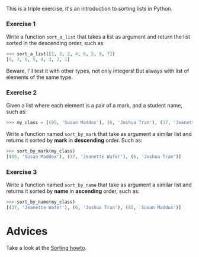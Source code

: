 This is a triple exercise, it's an introduction to sorting lists in Python.


### Exercise 1

Write a function `sort_a_list` that takes a list as argument and
return the list sorted in the descending order, such as:

```python
>>> sort_a_list([1, 3, 2, 4, 6, 5, 9, 7])
[9, 7, 6, 5, 4, 3, 2, 1]
```

Beware, I'll test it with other types, not only integers!
But always with list of elements of the same type.


### Exercise 2

Given a list where each element is a pair of a mark, and a student
name, such as:

```python
>>> my_class = [(85, 'Susan Maddox'), (6, 'Joshua Tran'), (37, 'Jeanette Wafer')]
```

Write a function named `sort_by_mark` that take as argument a similar
list and returns it sorted by **mark** in **descending** order. Such as:

```python
>>> sort_by_mark(my_class)
[(85, 'Susan Maddox'), (37, 'Jeanette Wafer'), (6, 'Joshua Tran')]
```

### Exercise 3

Write a function named `sort_by_name` that take as argument a similar
list and returns it sorted by **name** in **ascending** order, such as:

```python
>>> sort_by_name(my_class)
[(37, 'Jeanette Wafer'), (6, 'Joshua Tran'), (85, 'Susan Maddox')]
```


# Advices

Take a look at the [Sorting howto](https://docs.python.org/fr/3/howto/sorting.html).
